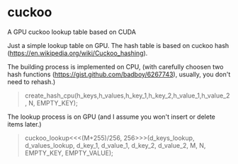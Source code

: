 # cuckoo
A GPU cuckoo lookup table based on CUDA

Just a simple lookup table on GPU. The hash table is based on cuckoo hash (https://en.wikipedia.org/wiki/Cuckoo_hashing). 

The building process is implemented on CPU, (with carefully choosen two hash functions (https://gist.github.com/badboy/6267743), usually, you don't need to rehash.)
>   create_hash_cpu(h_keys,h_values,h_key_1,h_key_2,h_value_1,h_value_2, N, EMPTY_KEY); 

The lookup process is on GPU (and I assume you won't insert or delete items later.)
> cuckoo_lookup<<<(M+255)/256, 256>>>(d_keys_lookup, d_values_lookup, d_key_1, d_value_1,  d_key_2, d_value_2, M, N, EMPTY_KEY, EMPTY_VALUE);
  
